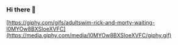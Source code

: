 ### Hi there 👋

[https://giphy.com/gifs/adultswim-rick-and-morty-waiting-l0MYOw8BXSIoeXVFC](https://media.giphy.com/media/l0MYOw8BXSIoeXVFC/giphy.gif)

<!--
**finardi/finardi** is a ✨ _special_ ✨ repository because its `README.md` (this file) appears on your GitHub profile.

Here are some ideas to get you started:

- 🔭 I’m currently working on ...
- 🌱 I’m currently learning ...
- 👯 I’m looking to collaborate on ...
- 🤔 I’m looking for help with ...
- 💬 Ask me about ...
- 📫 How to reach me: ...
- 😄 Pronouns: ...
- ⚡ Fun fact: ...
-->
